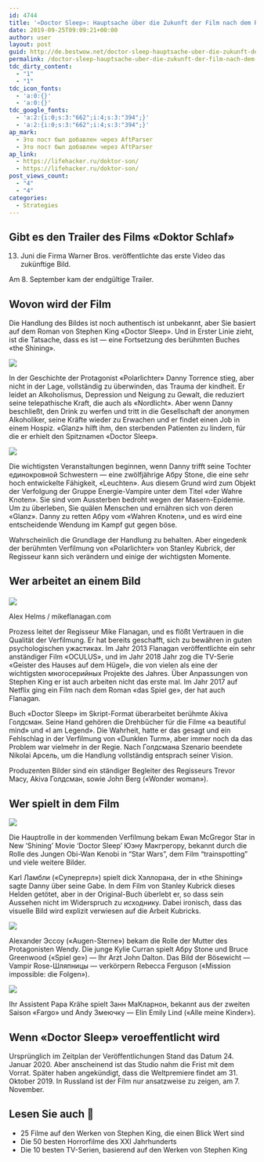 ```yaml
---
id: 4744
title: '«Doctor Sleep»: Hauptsache über die Zukunft der Film nach dem Roman von Stephen King'
date: 2019-09-25T09:09:21+00:00
author: user
layout: post
guid: http://de.bestwow.net/doctor-sleep-hauptsache-uber-die-zukunft-der-film-nach-dem-roman-von-stephen-king/
permalink: /doctor-sleep-hauptsache-uber-die-zukunft-der-film-nach-dem-roman-von-stephen-king/
tdc_dirty_content:
  - "1"
  - "1"
tdc_icon_fonts:
  - 'a:0:{}'
  - 'a:0:{}'
tdc_google_fonts:
  - 'a:2:{i:0;s:3:"662";i:4;s:3:"394";}'
  - 'a:2:{i:0;s:3:"662";i:4;s:3:"394";}'
ap_mark:
  - Это пост был добавлен через AftParser
  - Это пост был добавлен через AftParser
ap_link:
  - https://lifehacker.ru/doktor-son/
  - https://lifehacker.ru/doktor-son/
post_views_count:
  - "4"
  - "4"
categories:
  - Strategies
---
```

## Gibt es den Trailer des Films «Doktor Schlaf»

13. Juni die Firma Warner Bros. veröffentlichte das erste Video das zukünftige Bild.</p> 

Am 8. September kam der endgültige Trailer.</p> 

## Wovon wird der Film

Die Handlung des Bildes ist noch authentisch ist unbekannt, aber Sie basiert auf dem Roman von Stephen King «Doctor Sleep». Und in Erster Linie zieht, ist die Tatsache, dass es ist — eine Fortsetzung des berühmten Buches «the Shining».

![](http://de.bestwow.net/wp-content/uploads/2019/09/-1.jpg) 

In der Geschichte der Protagonist «Polarlichter» Danny Torrence stieg, aber nicht in der Lage, vollständig zu überwinden, das Trauma der kindheit. Er leidet an Alkoholismus, Depression und Neigung zu Gewalt, die reduziert seine telepathische Kraft, die auch als «Nordlicht». Aber wenn Danny beschließt, den Drink zu werfen und tritt in die Gesellschaft der anonymen Alkoholiker, seine Kräfte wieder zu Erwachen und er findet einen Job in einem Hospiz. «Glanz» hilft ihm, den sterbenden Patienten zu lindern, für die er erhielt den Spitznamen «Doctor Sleep».

![](http://de.bestwow.net/wp-content/uploads/2019/09/-2.jpg) 

Die wichtigsten Veranstaltungen beginnen, wenn Danny trifft seine Tochter единокровной Schwestern — eine zwölfjährige Абру Stone, die eine sehr hoch entwickelte Fähigkeit, «Leuchten». Aus diesem Grund wird zum Objekt der Verfolgung der Gruppe Energie-Vampire unter dem Titel «der Wahre Knoten». Sie sind vom Aussterben bedroht wegen der Masern-Epidemie. Um zu überleben, Sie quälen Menschen und ernähren sich von deren «Glanz». Danny zu retten Абру vom «Wahren Knoten», und es wird eine entscheidende Wendung im Kampf gut gegen böse.

Wahrscheinlich die Grundlage der Handlung zu behalten. Aber eingedenk der berühmten Verfilmung von «Polarlichter» von Stanley Kubrick, der Regisseur kann sich verändern und einige der wichtigsten Momente.

## Wer arbeitet an einem Bild<figure>

![](http://de.bestwow.net/wp-content/uploads/2019/09/-3.jpg) <figcaption>Alex Helms / mikeflanagan.com</figcaption></figure> 

Prozess leitet der Regisseur Mike Flanagan, und es flößt Vertrauen in die Qualität der Verfilmung. Er hat bereits geschafft, sich zu bewähren in guten psychologischen ужастиках. Im Jahr 2013 Flanagan veröffentlichte ein sehr anständiger Film «OCULUS», und im Jahr 2018 Jahr zog die TV-Serie «Geister des Hauses auf dem Hügel», die von vielen als eine der wichtigsten многосерийных Projekte des Jahres. Über Anpassungen von Stephen King er ist auch arbeiten nicht das erste mal. Im Jahr 2017 auf Netflix ging ein Film nach dem Roman «das Spiel ge», der hat auch Flanagan.

Buch «Doctor Sleep» im Skript-Format überarbeitet berühmte Akiva Голдсман. Seine Hand gehören die Drehbücher für die Filme «a beautiful mind» und «I am Legend». Die Wahrheit, hatte er das gesagt und ein Fehlschlag in der Verfilmung von «Dunklen Turm», aber immer noch da das Problem war vielmehr in der Regie. Nach Голдсмана Szenario beendete Nikolai Арсель, um die Handlung vollständig entsprach seiner Vision.

Produzenten Bilder sind ein ständiger Begleiter des Regisseurs Trevor Macy, Akiva Голдсман, sowie John Berg («Wonder woman»).

## Wer spielt in dem Film

![](http://de.bestwow.net/wp-content/uploads/2019/09/-4.jpg) 

Die Hauptrolle in der kommenden Verfilmung bekam  <span><span> Ewan McGregor Star in New &#8216;Shining&#8217; Movie &#8216;Doctor Sleep&#8217; </span> </span> Юэну Макгрегору, bekannt durch die Rolle des Jungen Obi-Wan Kenobi in &#8220;Star Wars&#8221;, dem Film &#8220;trainspotting&#8221; und viele weitere Bilder.

Karl Ламбли («Супергерл») spielt dick Хэллорана, der in «the Shining» sagte Danny über seine Gabe. In dem Film von Stanley Kubrick dieses Helden getötet, aber in der Original-Buch überlebt er, so dass sein Aussehen nicht im Widerspruch zu исходнику. Dabei ironisch, dass das visuelle Bild wird explizit verwiesen auf die Arbeit Kubricks.

![](http://de.bestwow.net/wp-content/uploads/2019/09/-5.jpg) 

Alexander Эссоу («Augen-Sterne») bekam die Rolle der Mutter des Protagonisten Wendy. Die junge Kylie Curran spielt Абру Stone und Bruce Greenwood («Spiel ge») — Ihr Arzt John Dalton. Das Bild der Bösewicht — Vampir Rose-Шляпницы — verkörpern Rebecca Ferguson («Mission impossible: die Folgen»).

![](http://de.bestwow.net/wp-content/uploads/2019/09/-6.jpg) 

Ihr Assistent Papa Krähe spielt Занн МаКларнон, bekannt aus der zweiten Saison «Fargo» und Andy Змеючку — Elin Emily Lind («Alle meine Kinder»).

## Wenn «Doctor Sleep» veroeffentlicht wird

Ursprünglich im Zeitplan der Veröffentlichungen Stand das Datum 24. Januar 2020. Aber anscheinend ist das Studio nahm die Frist mit dem Vorrat. Später haben angekündigt, dass die Weltpremiere findet am 31. Oktober 2019. In Russland ist der Film nur ansatzweise zu zeigen, am 7. November.

<div>
  <h2 class="read-also__title">
    <span>Lesen Sie auch</span> <span>🧐 </span>
  </h2>
  
  <ul class="read-also__list">
    <li>
      25 Filme auf den Werken von Stephen King, die einen Blick Wert sind
    </li>
    <li>
      Die 50 besten Horrorfilme des XXI Jahrhunderts
    </li>
    <li>
      Die 10 besten TV-Serien, basierend auf den Werken von Stephen King
    </li>
  </ul>
</div>